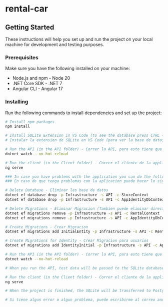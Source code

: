 # rental-car

## Getting Started

These instructions will help you set up and run the project on your local machine for development and testing purposes.

### Prerequisites

Make sure you have the following installed on your machine:

- Node.js and npm - Node 20
- .NET Core SDK - .NET 7
- Angular CLI - Angular 17

### Installing

Run the following commands to install dependencies and set up the project:

```bash
# Install npm packages
npm install

# Install SQLite Extension in VS Code (to see the database press CTRL + p add > and then sqlite: Opendatabase, then the sqlite tab will appear in the explorer with the database it opens) 
# Instalar la extension de SQLite en VS Code (para ver la base de datos preciona CTRL + p agrega > y luego sqlite: Opendatabase, luego en el explorador aparecera la pestaña de sqlite con la base de datos que abrio)

# Run the API (in the API folder) - Correr la API, para esto tiene que estar en la carpeta API del proyecto
dotnet watch --no-hot-reload

# Run the client (in the Client folder) - Correr el cliente de la applicacion, para esto tiene que estar dentro de la carpeta Client
ng serve

### In case you have problems with the application you can do the following
### En caso de que tenga problemas con la aplicacion puede hacer lo siguiente

# Delete Database - Eliminar las base de datos
dotnet ef database drop -p Infrastructure -s API -c StoreContext 
dotnet ef database drop -p Infrastructure -s API -c AppIdentityDbContex 

# Delete Migrations - Eliminar Migracion (Tambien puede eliminar directamente la carpeta migration del proyecto, las cuales se encuentra en el folder Infrastructure)
dotnet ef migrations remove -p Infrastructure -s API -c RentalContext
dotnet ef migrations remove -p Infrastructure -s API -c AppIdentityDbContex

# Create Migrations - Crear Migracion 
dotnet ef migrations add InitialEntity -p Infrastructure -s API -c RentalContext -o Data/Migrations

# Create Migrations for Identity - Crear Migracion para usuarios
dotnet ef migrations add IdentityInitial -p Infrastructure -s API -c AppIdentityDbContex

# Run the API (in the API folder) - Correr la API, para esto tiene que estar en la carpeta API del proyecto
dotnet watch --no-hot-reload

# When you run the API, test data will be passed to the SQLite database

# Run the client (in the Client folder) - Correr el cliente de la applicacion, para esto tiene que estar dentro de la carpeta Client
ng serve

# When the project is finished, the SQLite will be transferred to PostgreSQL, for the production pass and the deployment of the app on the web.

# Si tiene algun error o algun problema, puede escribirme al correo andersonfrias001@gmail.com